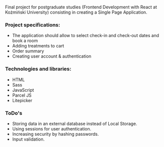Final project for postgraduate studies (Frontend Development with React at Kożmiński University) consisting in creating a Single Page Application.

### Project specifications:
- The application should allow to select check-in and check-out dates and book a room
- Adding treatments to cart
- Order summary
- Creating user account & authentication

### Technologies and libraries:
- HTML
- Sass
- JavaScript
- Parcel JS
- Litepicker 

### ToDo's
- Storing data in an external database instead of Local Storage.
- Using sessions for user authentication.
- Increasing security by hashing passwords.
- Input validation.
